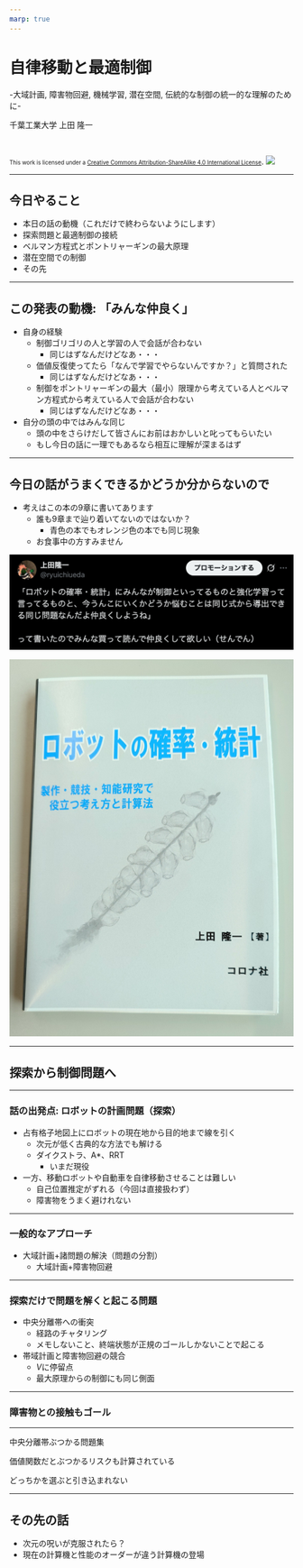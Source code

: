 ```yaml
---
marp: true
---
```


<!-- footer: "2025年12月2日 RSJセミナー" -->

# 自律移動と最適制御

-大域計画, 障害物回避, 機械学習, 潜在空間, 伝統的な制御の統一的な理解のために-

千葉工業大学 上田 隆一

<br />

<span style="font-size:70%">This work is licensed under a </span>[<span style="font-size:70%">Creative Commons Attribution-ShareAlike 4.0 International License</span>](https://creativecommons.org/licenses/by-sa/4.0/).
![](https://i.creativecommons.org/l/by-sa/4.0/88x31.png)

---

<!-- paginate: true -->

## 今日やること

- 本日の話の動機（これだけで終わらないようにします）
- 探索問題と最適制御の接続
- ベルマン方程式とポントリャーギンの最大原理
- 潜在空間での制御
- その先

---

## この発表の動機: 「みんな仲良く」

- 自身の経験
    - 制御ゴリゴリの人と学習の人で会話が合わない
        - 同じはずなんだけどなあ・・・
    - 価値反復使ってたら「なんで学習でやらないんですか？」と質問された
        - 同じはずなんだけどなあ・・・
    - 制御をポントリャーギンの最大（最小）限理から考えている人とベルマン方程式から考えている人で会話が合わない
        - 同じはずなんだけどなあ・・・
- 自分の頭の中ではみんな同じ
    - 頭の中をさらけだして皆さんにお前はおかしいと叱ってもらいたい
    - もし今日の話に一理でもあるなら相互に理解が深まるはず


---

## 今日の話がうまくできるかどうか分からないので

- 考えはこの本の9章に書いてあります
    - 誰も9章まで辿り着いてないのではないか？
        - 青色の本でもオレンジ色の本でも同じ現象
    - お食事中の方すみません


![w:600](senden.png)

![bg right:30% 95%](robot_and_stats.jpg)


---

## 探索から制御問題へ


---

### 話の出発点: ロボットの計画問題（探索）

- 占有格子地図上にロボットの現在地から目的地まで線を引く
    - 次元が低く古典的な方法でも解ける
    - ダイクストラ、A*、RRT
        - いまだ現役
- 一方、移動ロボットや自動車を自律移動させることは難しい
    - 自己位置推定がずれる（今回は直接扱わず）
    - 障害物をうまく避けれない

---

### 一般的なアプローチ

- 大域計画+諸問題の解決（問題の分割）
    - 大域計画+障害物回避

---

### 探索だけで問題を解くと起こる問題

- 中央分離帯への衝突
    - 経路のチャタリング
    - メモしないこと、終端状態が正規のゴールしかないことで起こる
- 帯域計画と障害物回避の競合
    - $V$に停留点
    - 最大原理からの制御にも同じ側面

---

### 障害物との接触もゴール

---

中央分離帯ぶつかる問題集

価値関数だとぶつかるリスクも計算されている

どっちかを選ぶと引き込まれない

---
## その先の話

- 次元の呪いが克服されたら？
- 現在の計算機と性能のオーダーが違う計算機の登場
